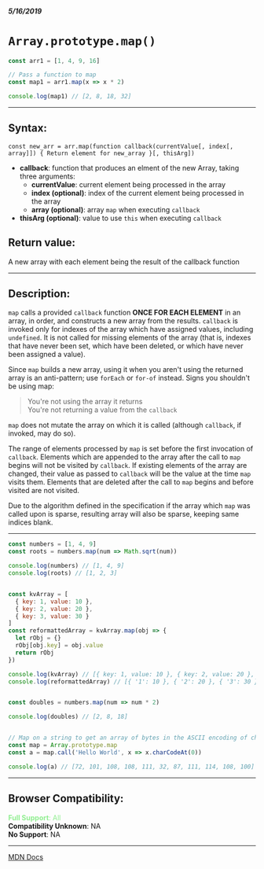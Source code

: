 ##### 5/16/2019
# `Array.prototype.map()`

```js
const arr1 = [1, 4, 9, 16]

// Pass a function to map
const map1 = arr1.map(x => x * 2)

console.log(map1) // [2, 8, 18, 32]
```

---

## Syntax:
`const new_arr = arr.map(function callback(currentValue[, index[, array]]) {
  Return element for new_array
}[, thisArg])`

* **callback**: function that produces an elment of the new Array, taking three arguments:
  * **currentValue**: current element being processed in the array
  * **index (optional)**: index of the current element being processed in the array
  * **array (optional)**: array `map` when executing `callback`
* **thisArg (optional)**: value to use `this` when executing `callback`

## Return value:
A new array with each element being the result of the callback function

---

## Description:
`map` calls a provided `callback` function **ONCE FOR EACH ELEMENT** in an array, in order, and constructs a new array from the results.  `callback` is invoked only for indexes of the array which have assigned values, including `undefined`.  It is not called for missing elements of the array (that is, indexes that have never been set, which have been deleted, or which have never been assigned a value).

Since `map` builds a new array, using it when you aren't using the returned array is an anti-pattern; use `forEach` or `for-of` instead.  Signs you shouldn't be using map:  
  >You're not using the array it returns  
  You're not returning a value from the `callback`

`map` does not mutate the array on which it is called (although `callback`, if invoked, may do so).

The range of elements processed by `map` is set before the first invocation of `callback`.  Elements which are appended to the array after the call to `map` begins will not be visited by `callback`.  If existing elements of the array are changed, their value as passed to `callback` will be the value at the time `map` visits them.  Elements that are deleted after the call to `map` begins and before visited are not visited.

Due to the algorithm defined in the specification if the array which `map` was called upon is sparse, resulting array will also be sparse, keeping same indices blank.

---

```js
const numbers = [1, 4, 9]
const roots = numbers.map(num => Math.sqrt(num))

console.log(numbers) // [1, 4, 9]
console.log(roots) // [1, 2, 3]


const kvArray = [
  { key: 1, value: 10 },
  { key: 2, value: 20 },
  { key: 3, value: 30 }
]
const reformattedArray = kvArray.map(obj => {
  let rObj = {}
  rObj[obj.key] = obj.value
  return rObj
})

console.log(kvArray) // [{ key: 1, value: 10 }, { key: 2, value: 20 }, { key: 3, value: 30 }]
console.log(reformattedArray) // [{ '1': 10 }, { '2': 20 }, { '3': 30 }]


const doubles = numbers.map(num => num * 2)

console.log(doubles) // [2, 8, 18]


// Map on a string to get an array of bytes in the ASCII encoding of character values
const map = Array.prototype.map
const a = map.call('Hello World', x => x.charCodeAt(0))

console.log(a) // [72, 101, 108, 108, 111, 32, 87, 111, 114, 108, 100]
```

---

## Browser Compatibility:
<span style="color: lightgreen">**Full Support**: All</span>  
**Compatibility Unknown**: NA  
**No Support**: NA

---

[MDN Docs](https://developer.mozilla.org/en-US/docs/Web/JavaScript/Reference/Global_Objects/Array/map)